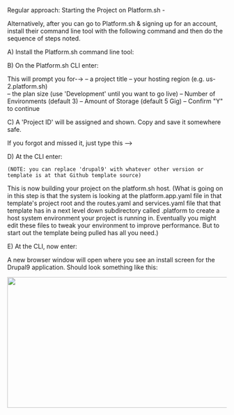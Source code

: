 
Regular approach: Starting the Project on Platform.sh - 

Alternatively, after you can go to Platform.sh & signing up for an account, install their command line tool with the following command and then do the sequence of steps noted.

A) Install the Platform.sh command line tool: 


B) On the Platform.sh CLI enter: 

This will prompt you for-→   – a project title
	   – your hosting region (e.g. us-2.platform.sh)		
– the plan size (use 'Development' until you want to go live)
– Number of Environments (default 3)
– Amount of Storage (default 5 Gig)
– Confirm "Y" to continue

C) A 'Project ID' will be assigned and shown.  Copy and save it somewhere safe.

If you forgot and missed it, just type this –>

D) At the CLI enter:


	(NOTE: you can replace 'drupal9' with whatever other version or template is at that Github template source)

This is now building your project on the platform.sh host.  (What is going on in this step is that the system is looking at the platform.app.yaml file in that template's project root and the routes.yaml and services.yaml file that that template has in a next level down subdirectory called .platform to create a host system environment your project is running in.  Eventually you might edit these files to tweak your environment to improve performance.  But to start out the template being pulled has all you need.)

E) At the CLI, now enter:

A new browser window will open where you see an install screen for the Drupal9 application. Should look something like this:

<img src="{baseurl}/cicd/captures/drupalinstall1.png"  width="600" height="300">
